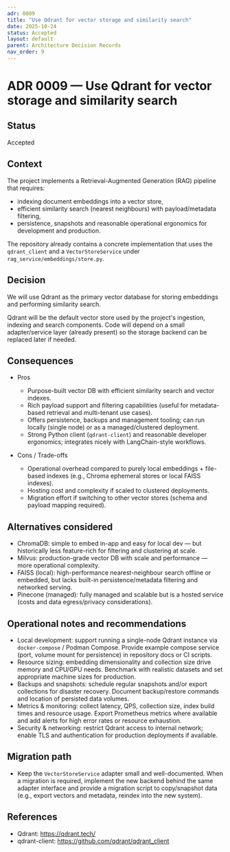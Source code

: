 ```yaml
---
adr: 0009
title: "Use Qdrant for vector storage and similarity search"
date: 2025-10-24
status: Accepted
layout: default
parent: Architecture Decision Records
nav_order: 9
---
```


# ADR 0009 — Use Qdrant for vector storage and similarity search

## Status

Accepted

## Context

The project implements a Retrieval-Augmented Generation (RAG) pipeline that requires:

- indexing document embeddings into a vector store,
- efficient similarity search (nearest neighbours) with payload/metadata filtering,
- persistence, snapshots and reasonable operational ergonomics for development and production.

The repository already contains a concrete implementation that uses the `qdrant_client` and a `VectorStoreService` under `rag_service/embeddings/store.py`.

## Decision

We will use Qdrant as the primary vector database for storing embeddings and performing similarity search.

Qdrant will be the default vector store used by the project's ingestion, indexing and search components. Code will depend on a small adapter/service layer (already present) so the storage backend can be replaced later if needed.

## Consequences

- Pros
  - Purpose-built vector DB with efficient similarity search and vector indexes.
  - Rich payload support and filtering capabilities (useful for metadata-based retrieval and multi-tenant use cases).
  - Offers persistence, backups and management tooling; can run locally (single node) or as a managed/clustered deployment.
  - Strong Python client (`qdrant-client`) and reasonable developer ergonomics; integrates nicely with LangChain-style workflows.

- Cons / Trade-offs
  - Operational overhead compared to purely local embeddings + file-based indexes (e.g., Chroma ephemeral stores or local FAISS indexes).
  - Hosting cost and complexity if scaled to clustered deployments.
  - Migration effort if switching to other vector stores (schema and payload mapping required).

## Alternatives considered

- ChromaDB: simple to embed in-app and easy for local dev — but historically less feature-rich for filtering and clustering at scale.
- Milvus: production-grade vector DB with scale and performance — more operational complexity.
- FAISS (local): high-performance nearest-neighbour search offline or embedded, but lacks built-in persistence/metadata filtering and networked serving.
- Pinecone (managed): fully managed and scalable but is a hosted service (costs and data egress/privacy considerations).

## Operational notes and recommendations

- Local development: support running a single-node Qdrant instance via `docker-compose` / Podman Compose. Provide example compose service (port, volume mount for persistence) in repository docs or CI scripts.
- Resource sizing: embedding dimensionality and collection size drive memory and CPU/GPU needs. Benchmark with realistic datasets and set appropriate machine sizes for production.
- Backups and snapshots: schedule regular snapshots and/or export collections for disaster recovery. Document backup/restore commands and location of persisted data volumes.
- Metrics & monitoring: collect latency, QPS, collection size, index build times and resource usage. Export Prometheus metrics where available and add alerts for high error rates or resource exhaustion.
- Security & networking: restrict Qdrant access to internal network; enable TLS and authentication for production deployments if available.

## Migration path

- Keep the `VectorStoreService` adapter small and well-documented. When a migration is required, implement the new backend behind the same adapter interface and provide a migration script to copy/snapshot data (e.g., export vectors and metadata, reindex into the new system).

## References

- Qdrant: https://qdrant.tech/
- qdrant-client: https://github.com/qdrant/qdrant_client
